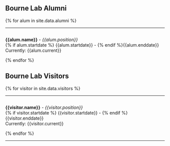 
## Bourne Lab Alumni


{% for alum in site.data.alumni %}
<hr>
<div id = "{{alum.name}}" style="padding-top: 60px; margin-top: -60px;">
<p><strong>{{alum.name}}</strong> - <em>{{alum.position}}</em><br>
{% if alum.startdate %} {{alum.startdate}} - {% endif %}{{alum.enddate}} <br>
Currently: {{alum.current}} </p>
</div> {% endfor %}


## Bourne Lab Visitors


{% for visitor in site.data.visitors %}
<hr>
<div id = "{{visitor.name}}" style="padding-top: 60px; margin-top: -60px;">
<p><strong>{{visitor.name}}</strong> - <em>{{visitor.position}}</em><br>
{% if visitor.startdate %} {{visitor.startdate}} - {% endif %}{{visitor.enddate}} <br>
Currently: {{visitor.current}} </p>
</div> {% endfor %}

---

